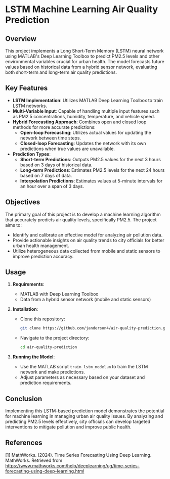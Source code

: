# LSTM Machine Learning Air Quality Prediction

## Overview

This project implements a Long Short-Term Memory (LSTM) neural network using MATLAB's Deep Learning Toolbox to predict PM2.5 levels and other environmental variables crucial for urban health. The model forecasts future values based on historical data from a hybrid sensor network, evaluating both short-term and long-term air quality predictions.

## Key Features

- **LSTM Implementation**: Utilizes MATLAB Deep Learning Toolbox to train LSTM networks.
- **Multi-Variable Input**: Capable of handling multiple input features such as PM2.5 concentrations, humidity, temperature, and vehicle speed.
- **Hybrid Forecasting Approach**: Combines open and closed loop methods for more accurate predictions:
  - **Open-loop Forecasting**: Utilizes actual values for updating the network between time steps.
  - **Closed-loop Forecasting**: Updates the network with its own predictions when true values are unavailable.
- **Prediction Types**:
  - **Short-term Predictions**: Outputs PM2.5 values for the next 3 hours based on 3 days of historical data.
  - **Long-term Predictions**: Estimates PM2.5 levels for the next 24 hours based on 7 days of data.
  - **Interpolation Predictions**: Estimates values at 5-minute intervals for an hour over a span of 3 days.

## Objectives

The primary goal of this project is to develop a machine learning algorithm that accurately predicts air quality levels, specifically PM2.5. The project aims to:

- Identify and calibrate an effective model for analyzing air pollution data.
- Provide actionable insights on air quality trends to city officials for better urban health management.
- Utilize heterogeneous data collected from mobile and static sensors to improve prediction accuracy.

## Usage

1. **Requirements**:
   - MATLAB with Deep Learning Toolbox
   - Data from a hybrid sensor network (mobile and static sensors)

2. **Installation**:
   - Clone this repository:
     ```bash
     git clone https://github.com/janderson4/air-quality-prediction.git
     ```
   - Navigate to the project directory:
     ```bash
     cd air-quality-prediction
     ```

3. **Running the Model**:
   - Use the MATLAB script `train_lstm_model.m` to train the LSTM network and make predictions.
   - Adjust parameters as necessary based on your dataset and prediction requirements.

## Conclusion

Implementing this LSTM-based prediction model demonstrates the potential for machine learning in managing urban air quality issues. By analyzing and predicting PM2.5 levels effectively, city officials can develop targeted interventions to mitigate pollution and improve public health.

## References

[1] MathWorks. (2024). Time Series Forecasting Using Deep Learning. MathWorks. Retrieved from https://www.mathworks.com/help/deeplearning/ug/time-series-forecasting-using-deep-learning.html  
